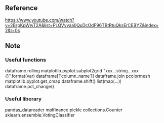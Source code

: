 ## Reference
https://www.youtube.com/watch?v=2BrpKpWwT2A&list=PLQVvvaa0QuDcOdF96TBtRtuQksErCEBYZ&index=2&t=0s

## Note

### Useful functions
dataframe.rolling
matplotlib.pyplot.subplot2grid
"xxx...string...xxx {}".format(var)
dataframe[['column_name']]
dataframe.join
pcolormesh
matplotlib.pyplot.get_cmap
dataframe.shift()
list(map(...))
dataframe.pct_change()


### Useful liberary
pandas_datareader
mplfinance
pickle
collections.Counter
sklearn.ensemble.VotingClassifier